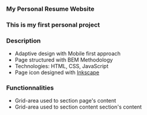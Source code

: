 ### My Personal Resume Website

### This is my first personal project

### Description

* Adaptive design with Mobile first approach
* Page structured with BEM Methodology
* Technologies: HTML, CSS, JavaScript
* Page icon designed with [Inkscape](https://inkscape.org)

### Functionnalities

* Grid-area used to section page's content
* Grid-area used to section content section's content
